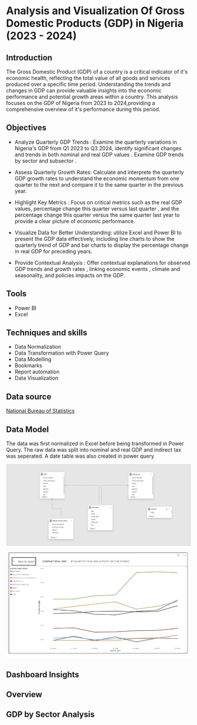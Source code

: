 # Analysis and Visualization Of Gross Domestic Products (GDP) in Nigeria (2023 - 2024)

## Introduction 
The Gross Domestic Product (GDP) of a country is a critical indicator of it's economic health, reflecting the total value of all goods and services produced over a specific time period. Understanding the trends and changes in GDP can provide valuable insights into the economic performance and potential growth areas within a country. This analysis focuses on the GDP of Nigeria from 2023 to 2024,providing a comprehensive overview of it's performance during this period.

## Objectives
 
- Analyze Quarterly GDP Trends : Examine the quarterly variations in Nigeria's GDP from Q1 2023 to Q3 2024, identify significant changes and trends in both nominal and real GDP values . Examine GDP trends by sector and subsector . 

- Assess Quarterly Growth Rates: Calculate and interprete the quarterly GDP growth rates to understand the economic momentum from one quarter to the next and compare it to the same quarter in the previous year. 

- Highlight Key Metrics : Focus on critical metrics such as the real GDP values, percentage change this quarter versus last quarter , and the percentage change this quarter versus the same quarter last year to provide a clear picture of economic performance. 

- Visualize Data for Better Understanding: utilize Excel and Power BI to present the GDP data effectively, including line charts to show the quarterly trend of GDP and bar charts to display the percentage change in real GDP for preceding years. 

- Provide Contextual Analysis : Offer contextual explanations for observed GDP trends and growth rates , linking economic events , climate and seasonality, and policies impacts on the GDP.

## Tools
- Power BI
- Excel

## Techniques and skills
- Data Normalization
- Data Transformation with Power Query
- Data Modelling
- Bookmarks
- Report automation
- Data Visualization

## Data source
<a href = "https://www.nigerianstat.gov.ng/elibrary/read/1241593"> National Bureau of Statistics <a/>
## Data Model
The data was first normalized in Excel before being transformed in Power Query. The raw data was split into nominal and real GDP and indirect tax was seperated. A date table was also created in power query

![Data Model](https://github.com/lucybeec/GDP-Analysis-in-Nigeria/blob/main/images/GDP_by_data_model.jpeg)

![GDP by sector](https://github.com/lucybeec/GDP-Analysis-in-Nigeria/blob/main/images/GDP_by_sector.jpeg)
## Dashboard Insights 

## Overview 

## GDP by Sector Analysis
